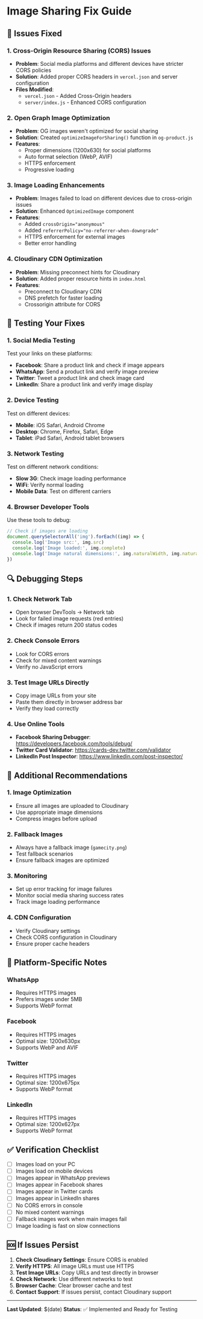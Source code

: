 # Image Sharing Fix Guide

## 🔧 **Issues Fixed**

### **1. Cross-Origin Resource Sharing (CORS) Issues**

- **Problem**: Social media platforms and different devices have stricter CORS policies
- **Solution**: Added proper CORS headers in `vercel.json` and server configuration
- **Files Modified**:
  - `vercel.json` - Added Cross-Origin headers
  - `server/index.js` - Enhanced CORS configuration

### **2. Open Graph Image Optimization**

- **Problem**: OG images weren't optimized for social sharing
- **Solution**: Created `optimizeImageForSharing()` function in `og-product.js`
- **Features**:
  - Proper dimensions (1200x630) for social platforms
  - Auto format selection (WebP, AVIF)
  - HTTPS enforcement
  - Progressive loading

### **3. Image Loading Enhancements**

- **Problem**: Images failed to load on different devices due to cross-origin issues
- **Solution**: Enhanced `OptimizedImage` component
- **Features**:
  - Added `crossOrigin="anonymous"`
  - Added `referrerPolicy="no-referrer-when-downgrade"`
  - HTTPS enforcement for external images
  - Better error handling

### **4. Cloudinary CDN Optimization**

- **Problem**: Missing preconnect hints for Cloudinary
- **Solution**: Added proper resource hints in `index.html`
- **Features**:
  - Preconnect to Cloudinary CDN
  - DNS prefetch for faster loading
  - Crossorigin attribute for CORS

## 🧪 **Testing Your Fixes**

### **1. Social Media Testing**

Test your links on these platforms:

- **Facebook**: Share a product link and check if image appears
- **WhatsApp**: Send a product link and verify image preview
- **Twitter**: Tweet a product link and check image card
- **LinkedIn**: Share a product link and verify image display

### **2. Device Testing**

Test on different devices:

- **Mobile**: iOS Safari, Android Chrome
- **Desktop**: Chrome, Firefox, Safari, Edge
- **Tablet**: iPad Safari, Android tablet browsers

### **3. Network Testing**

Test on different network conditions:

- **Slow 3G**: Check image loading performance
- **WiFi**: Verify normal loading
- **Mobile Data**: Test on different carriers

### **4. Browser Developer Tools**

Use these tools to debug:

```javascript
// Check if images are loading
document.querySelectorAll('img').forEach((img) => {
  console.log('Image src:', img.src)
  console.log('Image loaded:', img.complete)
  console.log('Image natural dimensions:', img.naturalWidth, img.naturalHeight)
})
```

## 🔍 **Debugging Steps**

### **1. Check Network Tab**

- Open browser DevTools → Network tab
- Look for failed image requests (red entries)
- Check if images return 200 status codes

### **2. Check Console Errors**

- Look for CORS errors
- Check for mixed content warnings
- Verify no JavaScript errors

### **3. Test Image URLs Directly**

- Copy image URLs from your site
- Paste them directly in browser address bar
- Verify they load correctly

### **4. Use Online Tools**

- **Facebook Sharing Debugger**: https://developers.facebook.com/tools/debug/
- **Twitter Card Validator**: https://cards-dev.twitter.com/validator
- **LinkedIn Post Inspector**: https://www.linkedin.com/post-inspector/

## 🚀 **Additional Recommendations**

### **1. Image Optimization**

- Ensure all images are uploaded to Cloudinary
- Use appropriate image dimensions
- Compress images before upload

### **2. Fallback Images**

- Always have a fallback image (`gamecity.png`)
- Test fallback scenarios
- Ensure fallback images are optimized

### **3. Monitoring**

- Set up error tracking for image failures
- Monitor social media sharing success rates
- Track image loading performance

### **4. CDN Configuration**

- Verify Cloudinary settings
- Check CORS configuration in Cloudinary
- Ensure proper cache headers

## 📱 **Platform-Specific Notes**

### **WhatsApp**

- Requires HTTPS images
- Prefers images under 5MB
- Supports WebP format

### **Facebook**

- Requires HTTPS images
- Optimal size: 1200x630px
- Supports WebP and AVIF

### **Twitter**

- Requires HTTPS images
- Optimal size: 1200x675px
- Supports WebP format

### **LinkedIn**

- Requires HTTPS images
- Optimal size: 1200x627px
- Supports WebP format

## ✅ **Verification Checklist**

- [ ] Images load on your PC
- [ ] Images load on mobile devices
- [ ] Images appear in WhatsApp previews
- [ ] Images appear in Facebook shares
- [ ] Images appear in Twitter cards
- [ ] Images appear in LinkedIn shares
- [ ] No CORS errors in console
- [ ] No mixed content warnings
- [ ] Fallback images work when main images fail
- [ ] Image loading is fast on slow connections

## 🆘 **If Issues Persist**

1. **Check Cloudinary Settings**: Ensure CORS is enabled
2. **Verify HTTPS**: All image URLs must use HTTPS
3. **Test Image URLs**: Copy URLs and test directly in browser
4. **Check Network**: Use different networks to test
5. **Browser Cache**: Clear browser cache and test
6. **Contact Support**: If issues persist, contact Cloudinary support

---

**Last Updated**: $(date)
**Status**: ✅ Implemented and Ready for Testing
